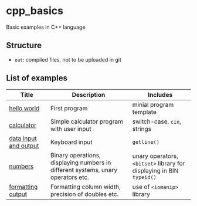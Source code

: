# cpp_basics
Basic examples in C++ language

## Structure

- `out`: compiled files, not to be uploaded in git

## List of examples

| Title                                          | Description                                                                      | Includes                                                                  |
| ---------------------------------------------- | -------------------------------------------------------------------------------- | ------------------------------------------------------------------------- |
| [hello world](helloworld.cpp)                  | First program                                                                    | minial program template                                                   |
| [calculator](calculator.cpp)                   | Simple calculator program with user input                                        | switch-case, `cin`, strings                                               |
| [data input and output](data_input_output.cpp) | Keyboard input                                                                   | `getline()`                                                               |
| [numbers](numbers.cpp)                         | Binary operations, displaying numbers in different systems, unary operators etc. | unary operators, `<bitset>` library for displaying in BIN <br> `typeid()` |
| [formatting output](formatting_output.cpp)     | Formatting column width, precision of doubles etc.                               | use of  `<iomanip>` library                                               |